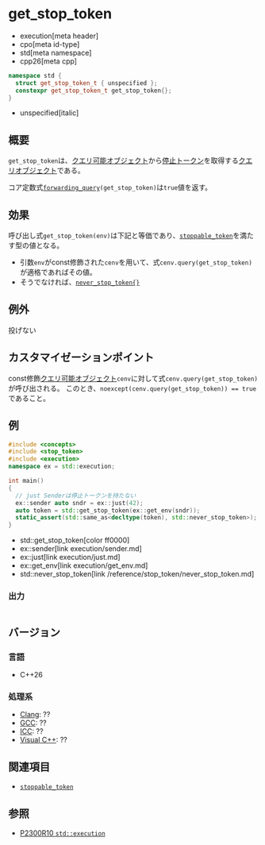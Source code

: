 # get_stop_token
* execution[meta header]
* cpo[meta id-type]
* std[meta namespace]
* cpp26[meta cpp]

```cpp
namespace std {
  struct get_stop_token_t { unspecified };
  constexpr get_stop_token_t get_stop_token{};
}
```
* unspecified[italic]

## 概要
`get_stop_token`は、[クエリ可能オブジェクト](queryable.md)から[停止トークン](/reference/stop_token/stoppable_token.md)を取得する[クエリオブジェクト](queryable.md)である。

コア定数式[`forwarding_query`](forwarding_query.md)`(get_stop_token)`は`true`値を返す。


## 効果
呼び出し式`get_stop_token(env)`は下記と等価であり、[`stoppable_token`](/reference/stop_token/stoppable_token.md)を満たす型の値となる。

- 引数`env`がconst修飾された`cenv`を用いて、式`cenv.query(get_stop_token)`が適格であればその値。
- そうでなければ、[`never_stop_token{}`](/reference/stop_token/never_stop_token.md)


## 例外
投げない


## カスタマイゼーションポイント
const修飾[クエリ可能オブジェクト](queryable.md)`cenv`に対して式`cenv.query(get_stop_token)`が呼び出される。
このとき、`noexcept(cenv.query(get_stop_token)) == true`であること。


## 例
```cpp
#include <concepts>
#include <stop_token>
#include <execution>
namespace ex = std::execution;

int main()
{
  // just Senderは停止トークンを持たない
  ex::sender auto sndr = ex::just(42);
  auto token = std::get_stop_token(ex::get_env(sndr));
  static_assert(std::same_as<decltype(token), std::never_stop_token>);
}
```
* std::get_stop_token[color ff0000]
* ex::sender[link execution/sender.md]
* ex::just[link execution/just.md]
* ex::get_env[link execution/get_env.md]
* std::never_stop_token[link /reference/stop_token/never_stop_token.md]

### 出力
```
```


## バージョン
### 言語
- C++26

### 処理系
- [Clang](/implementation.md#clang): ??
- [GCC](/implementation.md#gcc): ??
- [ICC](/implementation.md#icc): ??
- [Visual C++](/implementation.md#visual_cpp): ??


## 関連項目
- [`stoppable_token`](/reference/stop_token/stoppable_token.md)


## 参照
- [P2300R10 `std::execution`](https://www.open-std.org/jtc1/sc22/wg21/docs/papers/2024/p2300r10.html)
